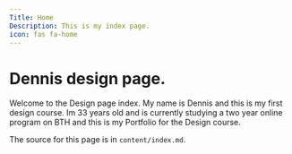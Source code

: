 ```yaml
---
Title: Home
Description: This is my index page.
icon: fas fa-home
---
```


Dennis design page.
==========================
Welcome to the Design page index. My name is Dennis and this is my first design course. 
Im 33 years old and is currently studying a two year online program on BTH and this is my Portfolio for the Design course.


The source for this page is in `content/index.md`.
